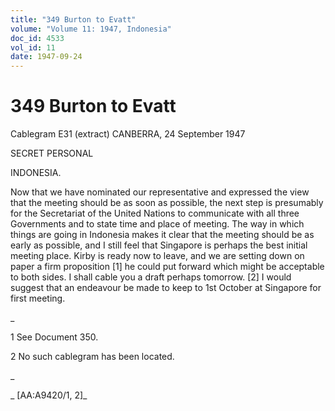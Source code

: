 ```yaml
---
title: "349 Burton to Evatt"
volume: "Volume 11: 1947, Indonesia"
doc_id: 4533
vol_id: 11
date: 1947-09-24
---
```


# 349 Burton to Evatt

Cablegram E31 (extract) CANBERRA, 24 September 1947

SECRET PERSONAL

INDONESIA.

Now that we have nominated our representative and expressed the view that the meeting should be as soon as possible, the next step is presumably for the Secretariat of the United Nations to communicate with all three Governments and to state time and place of meeting. The way in which things are going in Indonesia makes it clear that the meeting should be as early as possible, and I still feel that Singapore is perhaps the best initial meeting place. Kirby is ready now to leave, and we are setting down on paper a firm proposition [1] he could put forward which might be acceptable to both sides. I shall cable you a draft perhaps tomorrow. [2] I would suggest that an endeavour be made to keep to 1st October at Singapore for first meeting.

_

1 See Document 350.

2 No such cablegram has been located.

_

_ [AA:A9420/1, 2]_
